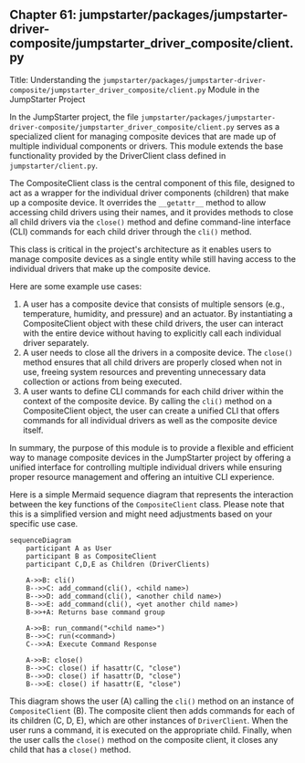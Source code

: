 ## Chapter 61: jumpstarter/packages/jumpstarter-driver-composite/jumpstarter_driver_composite/client.py

 Title: Understanding the `jumpstarter/packages/jumpstarter-driver-composite/jumpstarter_driver_composite/client.py` Module in the JumpStarter Project

   In the JumpStarter project, the file `jumpstarter/packages/jumpstarter-driver-composite/jumpstarter_driver_composite/client.py` serves as a specialized client for managing composite devices that are made up of multiple individual components or drivers. This module extends the base functionality provided by the DriverClient class defined in `jumpstarter/client.py`.

   The CompositeClient class is the central component of this file, designed to act as a wrapper for the individual driver components (children) that make up a composite device. It overrides the `__getattr__` method to allow accessing child drivers using their names, and it provides methods to close all child drivers via the `close()` method and define command-line interface (CLI) commands for each child driver through the `cli()` method.

   This class is critical in the project's architecture as it enables users to manage composite devices as a single entity while still having access to the individual drivers that make up the composite device.

   Here are some example use cases:

   1. A user has a composite device that consists of multiple sensors (e.g., temperature, humidity, and pressure) and an actuator. By instantiating a CompositeClient object with these child drivers, the user can interact with the entire device without having to explicitly call each individual driver separately.
   2. A user needs to close all the drivers in a composite device. The `close()` method ensures that all child drivers are properly closed when not in use, freeing system resources and preventing unnecessary data collection or actions from being executed.
   3. A user wants to define CLI commands for each child driver within the context of the composite device. By calling the `cli()` method on a CompositeClient object, the user can create a unified CLI that offers commands for all individual drivers as well as the composite device itself.

   In summary, the purpose of this module is to provide a flexible and efficient way to manage composite devices in the JumpStarter project by offering a unified interface for controlling multiple individual drivers while ensuring proper resource management and offering an intuitive CLI experience.

 Here is a simple Mermaid sequence diagram that represents the interaction between the key functions of the `CompositeClient` class. Please note that this is a simplified version and might need adjustments based on your specific use case.

```mermaid
sequenceDiagram
    participant A as User
    participant B as CompositeClient
    participant C,D,E as Children (DriverClients)

    A->>B: cli()
    B-->>C: add_command(cli(), <child name>)
    B-->>D: add_command(cli(), <another child name>)
    B-->>E: add_command(cli(), <yet another child name>)
    B->>+A: Returns base command group

    A->>B: run_command("<child name>")
    B-->>C: run(<command>)
    C-->>A: Execute Command Response

    A->>B: close()
    B-->>C: close() if hasattr(C, "close")
    B-->>D: close() if hasattr(D, "close")
    B-->>E: close() if hasattr(E, "close")
```

This diagram shows the user (A) calling the `cli()` method on an instance of `CompositeClient` (B). The composite client then adds commands for each of its children (C, D, E), which are other instances of `DriverClient`. When the user runs a command, it is executed on the appropriate child. Finally, when the user calls the `close()` method on the composite client, it closes any child that has a `close()` method.